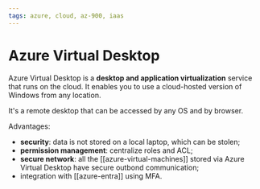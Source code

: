 ```yaml
---
tags: azure, cloud, az-900, iaas
---
```


# Azure Virtual Desktop

Azure Virtual Desktop is a **desktop and application virtualization** service that runs on the cloud. It enables you to use a cloud-hosted version of Windows from any location.

It's a remote desktop that can be accessed by any OS and by browser.

Advantages:

- **security**: data is not stored on a local laptop, which can be stolen;
- **permission management**: centralize roles and ACL;
- **secure network**: all the [[azure-virtual-machines]] stored via Azure Virtual Desktop have secure outbond communication;
- integration with [[azure-entra]] using MFA.
